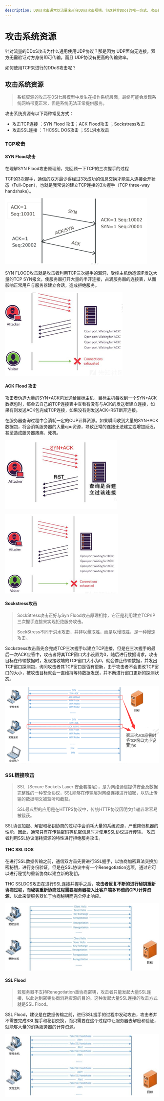 ```yaml
---
description: DDos攻击通常以流量来形容DDos攻击规模。但这并非DDos的唯一方式，攻击系统资源同样可以造成DDos攻击。
---
```


# 攻击系统资源

针对流量的DDoS攻击为什么通用使用UDP协议？那是因为 UDP面向无连接，双方无需验证对方身份即可传输。而且 UDP协议有更高的传输效率。

如何使用TCP来进行的DDoS攻击呢？

## 攻击系统资源

> 系统资源的攻击在0SI七层模型中发生在操作系统层面，最终可能会发现系统网络带宽正常，但是系统无法正常提供服务。

攻击系统资源有以下两种常见方式： 

* 攻击TCP连接 ：SYN Flood 攻击；ACK Flood攻击 ；Sockstress攻击 
* 攻击SSL连接 ：THCSSL DOS攻击 ；SSL洪水攻击

### TCP攻击

#### SYN Flood攻击

在理解SYN Flood攻击原理前，先回顾一下TCP的三次握手的过程

TCP的3次握手，通信的双方最少得经过3次成功的信息交换才能进入连接全开状态（Full-Open），也就是我常说的建立TCP连接的3次握手（TCP three-way handshake）。

![TCP&#x7684;&#x4E09;&#x6B21;&#x63E1;&#x624B;](../.gitbook/assets/image%20%2855%29.png)

SYN FLOOD攻击就是攻击者利用TCP三次握手的漏洞，受控主机伪造源IP发送大量的TCP  SYN报文，使服务器打开大量的半开连接，占满服务器的连接表，从而影响正常用户与服务器建立会话，造成拒绝服务。  


![SYN FLOOD ATTACT](../.gitbook/assets/image%20%2876%29.png)

#### ACK Flood 攻击

攻击者伪造大量的SYN+ACK包发送给目标主机，目标主机每收到一个SYN+ACK数据包时，都会去自己的TCP连接表中查看有没有与ACK的发送者建立连接，如果有则发送ACK包完成TCP连接，如果没有则发送ACK+RST断开连接。

在服务器查询过程中会消耗一定的CUP计算资源。如果瞬间收到大量的SYN+ACK数据包，将会消耗服务器的大量cpu资源，导致正常的连接无法建立或增加延迟，甚至造成服务器瘫痪、死机。

![ACK Flood &#x53D1;&#x9001;&#x5927;&#x91CF;&#x7684;SYN+ACK](../.gitbook/assets/image%20%2816%29.png)

![&#x4F7F;&#x7528;SYNFLOOD&#x5EFA;&#x7ACB;&#x7684;&#x5927;&#x91CF;&#x534A;&#x5F00;&#x8FDE;&#x63A5;&#xFF0C;&#x5BFC;&#x81F4;&#x670D;&#x52A1;&#x5668;&#x5FD9;&#x4E0D;&#x8FC7;&#x6765;](../.gitbook/assets/image%20%2881%29.png)

#### Sockstress攻击

> SockStress攻击正好与Syn Flood攻击原理相悖，它正是利用建立TCP/IP三次握手连接来实现拒绝服务攻击。
>
>  SockStress不同于洪水攻击，并非以量取胜，而是以慢取胜，是一种慢速攻击。

Sockstress攻击首先会完成TCP三次握手以建立TCP连接，但是在三次握手的最后一次ACK应答中，攻击者将其TCP窗口大小设置为0，随后进行数据请求，攻击目标在传输数据时，发现接收端的TCP窗口大小为0，就会停止传输数据，并发出TCP窗口探测包，询问攻击者其TCP窗口是否有更新，由于攻击者不会更改TCP窗口的大小，被攻击目标就会一直维持等待数据发送，并不断进行窗口更新的探测状态。

![Sockstress&#x653B;&#x51FB;](../.gitbook/assets/image%20%285%29.png)

### SSL链接攻击

> SSL（Secure Sockets Layer 安全套接层），是为网络通信提供安全及数据完整性的一种安全协议，SSL能够在传输层对网络连接进行加密，以防止传输的数据明文被监听和截获。 
>
> SSL最典型的应用是在HTTPS协议中，传统HTTP协议因明文传输非常容易被截获。

SSL协议加密、解密和秘钥协商的过程中会消耗大量的系统资源，严重降低机器的性能，因此，通常只有在传输密码等机密信息时才使用SSL协议进行传输。 攻击者利用SSL协议消耗资源的特性进行拒绝服务攻击。

#### THC SSL DOS 

在进行SSL数据传输之前，通信双方首先要进行SSL握手，以协商加密算法交换加密秘钥，进行身份验证，但是在SSL协议中有一个Renegotiation选项，通过它可以进行秘钥的重新协商以建立新的秘钥。 

THC SSLDOS攻击在进行SSL连接并握手之后，**攻击者反复不断的进行秘钥重新协商过程，而秘钥重新协商过程需要服务器投入比客户端多15倍的CPU计算资源**，以此来使服务器忙于协商秘钥而完全停止响应。

![](../.gitbook/assets/image.png)

#### SSL Flood

> 若服务器不支持Renegotiation重协商密钥，攻击者只能发起大量SSL连接，以此达到密钥协商消耗资源的目的。这种发起大量SSL连接的攻击方式就是SSL Flood。

SSL Flood，建议是在数据传输之前，进行SSL握手的过程中发动攻击，攻击者并不需要完成SSL握手和秘钥交换，而只需要在这个过程中让服务器去解密和验证，就能够大量的消耗服务器的计算资源。

![SSL Flood attack](../.gitbook/assets/image%20%289%29.png)



